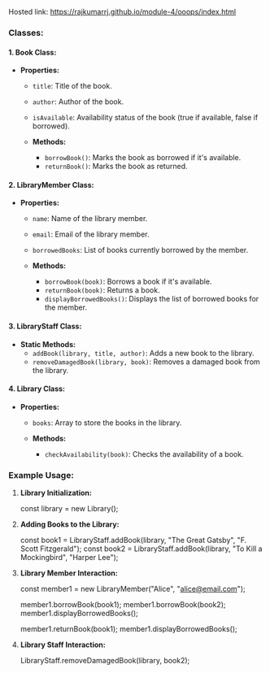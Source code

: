 Hosted link: https://rajkumarrj.github.io/module-4/ooops/index.html


### Classes:

#### 1. Book Class:
- **Properties:**
  - `title`: Title of the book.
  - `author`: Author of the book.
  - `isAvailable`: Availability status of the book (true if available, false if borrowed).

  - **Methods:**
    - `borrowBook()`: Marks the book as borrowed if it's available.
    - `returnBook()`: Marks the book as returned.

#### 2. LibraryMember Class:
- **Properties:**
  - `name`: Name of the library member.
  - `email`: Email of the library member.
  - `borrowedBooks`: List of books currently borrowed by the member.

  - **Methods:**
    - `borrowBook(book)`: Borrows a book if it's available.
    - `returnBook(book)`: Returns a book.
    - `displayBorrowedBooks()`: Displays the list of borrowed books for the member.

#### 3. LibraryStaff Class:
- **Static Methods:**
  - `addBook(library, title, author)`: Adds a new book to the library.
  - `removeDamagedBook(library, book)`: Removes a damaged book from the library.

#### 4. Library Class:
- **Properties:**
  - `books`: Array to store the books in the library.

  - **Methods:**
    - `checkAvailability(book)`: Checks the availability of a book.

### Example Usage:
1. **Library Initialization:**
   
   const library = new Library();
   

2. **Adding Books to the Library:**
   
   const book1 = LibraryStaff.addBook(library, "The Great Gatsby", "F. Scott Fitzgerald");
   const book2 = LibraryStaff.addBook(library, "To Kill a Mockingbird", "Harper Lee");
   

3. **Library Member Interaction:**
   
   const member1 = new LibraryMember("Alice", "alice@email.com");

   member1.borrowBook(book1);
   member1.borrowBook(book2);
   member1.displayBorrowedBooks();

   member1.returnBook(book1);
   member1.displayBorrowedBooks();
   

4. **Library Staff Interaction:**
   
   LibraryStaff.removeDamagedBook(library, book2);
   
